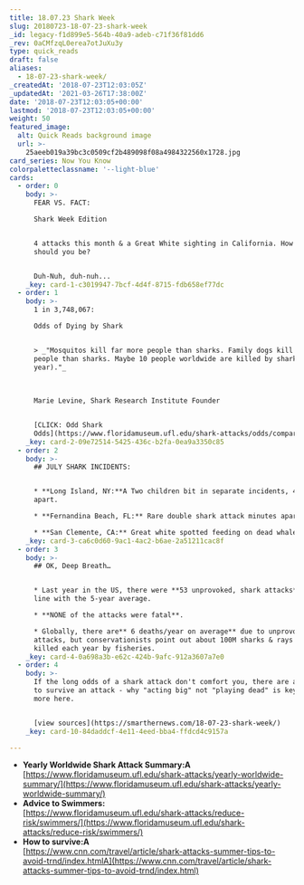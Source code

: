 ```yaml
---
title: 18.07.23 Shark Week
slug: 20180723-18-07-23-shark-week
_id: legacy-f1d899e5-564b-40a9-adeb-c71f36f81dd6
_rev: 0aCMfzqL0erea7otJuXu3y
type: quick_reads
draft: false
aliases:
  - 18-07-23-shark-week/
_createdAt: '2018-07-23T12:03:05Z'
_updatedAt: '2021-03-26T17:38:00Z'
date: '2018-07-23T12:03:05+00:00'
lastmod: '2018-07-23T12:03:05+00:00'
weight: 50
featured_image:
  alt: Quick Reads background image
  url: >-
    25aeeb019a39bc3c0509cf2b489098f08a4984322560x1728.jpg
card_series: Now You Know
colorpaletteclassname: '--light-blue'
cards:
  - order: 0
    body: >-
      FEAR VS. FACT:  

      Shark Week Edition


      4 attacks this month & a Great White sighting in California. How worried
      should you be?


      Duh-Nuh, duh-nuh...
    _key: card-1-c3019947-7bcf-4d4f-8715-fdb658ef77dc
  - order: 1
    body: >-
      1 in 3,748,067:  

      Odds of Dying by Shark


      > _"Mosquitos kill far more people than sharks. Family dogs kill far more
      people than sharks. Maybe 10 people worldwide are killed by sharks (per
      year)."_  
        
        
        
      Marie Levine, Shark Research Institute Founder


      [CLICK: Odd Shark
      Odds](https://www.floridamuseum.ufl.edu/shark-attacks/odds/compare-risk/death/)
    _key: card-2-09e72514-5425-436c-b2fa-0ea9a3350c85
  - order: 2
    body: >-
      ## JULY SHARK INCIDENTS:


      * **Long Island, NY:**A Two children bit in separate incidents, 4 miles
      apart.

      * **Fernandina Beach, FL:** Rare double shark attack minutes apart.

      * **San Clemente, CA:** Great white spotted feeding on dead whale.
    _key: card-3-ca6c0d60-9ac1-4ac2-b6ae-2a51211cac8f
  - order: 3
    body: >-
      ## OK, Deep Breath…


      * Last year in the US, there were **53 unprovoked, shark attacks**, in
      line with the 5-year average.

      * **NONE of the attacks were fatal**.

      * Globally, there are** 6 deaths/year on average** due to unprovoked shark
      attacks, but conservationists point out about 100M sharks & rays are
      killed each year by fisheries.
    _key: card-4-0a698a3b-e62c-424b-9afc-912a3607a7e0
  - order: 4
    body: >-
      If the long odds of a shark attack don't comfort you, there are a few tips
      to survive an attack - why "acting big" not "playing dead" is key. Read
      more here.


      [view sources](https://smarthernews.com/18-07-23-shark-week/)
    _key: card-10-84daddcf-4e11-4eed-bba4-ffdcd4c9157a

---
```

* **Yearly Worldwide Shark Attack Summary:A**  
[https://www.floridamuseum.ufl.edu/shark-attacks/yearly-worldwide-summary/](https://www.floridamuseum.ufl.edu/shark-attacks/yearly-worldwide-summary/)
* **Advice to Swimmers:**  
[https://www.floridamuseum.ufl.edu/shark-attacks/reduce-risk/swimmers/](https://www.floridamuseum.ufl.edu/shark-attacks/reduce-risk/swimmers/)
* **How to survive:A**  
[https://www.cnn.com/travel/article/shark-attacks-summer-tips-to-avoid-trnd/index.htmlA](https://www.cnn.com/travel/article/shark-attacks-summer-tips-to-avoid-trnd/index.html)